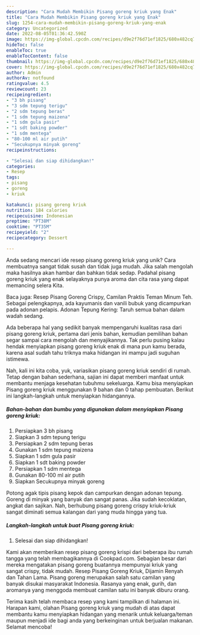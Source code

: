```yaml
---
description: "Cara Mudah Membikin Pisang goreng kriuk yang Enak"
title: "Cara Mudah Membikin Pisang goreng kriuk yang Enak"
slug: 1254-cara-mudah-membikin-pisang-goreng-kriuk-yang-enak
category: Uncategorized
date: 2022-08-05T01:36:42.590Z
image: https://img-global.cpcdn.com/recipes/d9e2f76d71ef1825/680x482cq70/pisang-goreng-kriuk-foto-resep-utama.jpg
hideToc: false
enableToc: true
enableTocContent: false
thumbnail: https://img-global.cpcdn.com/recipes/d9e2f76d71ef1825/680x482cq70/pisang-goreng-kriuk-foto-resep-utama.jpg
cover: https://img-global.cpcdn.com/recipes/d9e2f76d71ef1825/680x482cq70/pisang-goreng-kriuk-foto-resep-utama.jpg
author: Admin
authorAv: notfound
ratingvalue: 4.5
reviewcount: 23
recipeingredient:
- "3 bh pisang"
- "3 sdm tepung terigu"
- "2 sdm tepung beras"
- "1 sdm tepung maizena"
- "1 sdm gula pasir"
- "1 sdt baking powder"
- "1 sdm mentega"
- "80-100 ml air putih"
- "Secukupnya minyak goreng"
recipeinstructions:

- "Selesai dan siap dihidangkan!"
categories:
- Resep
tags:
- pisang
- goreng
- kriuk

katakunci: pisang goreng kriuk 
nutrition: 184 calories
recipecuisine: Indonesian
preptime: "PT38M"
cooktime: "PT35M"
recipeyield: "2"
recipecategory: Dessert

---
```





Anda sedang mencari ide resep pisang goreng kriuk yang unik? Cara membuatnya sangat tidak susah dan tidak juga mudah. Jika salah mengolah maka hasilnya akan hambar dan bahkan tidak sedap. Padahal pisang goreng kriuk yang enak selayaknya punya aroma dan cita rasa yang dapat memancing selera Kita.





Baca juga: Resep Pisang Goreng Crispy, Camilan Praktis Teman Minum Teh. Sebagai pelengkapnya, ada kayumanis dan vanili bubuk yang dicampurkan pada adonan pelapis. Adonan Tepung Kering: Taruh semua bahan dalam wadah sedang.

Ada beberapa hal yang sedikit banyak mempengaruhi kualitas rasa dari pisang goreng kriuk, pertama dari jenis bahan, kemudian pemilihan bahan segar sampai cara mengolah dan menyajikannya. Tak perlu pusing kalau hendak menyiapkan pisang goreng kriuk enak di mana pun kamu berada, karena asal sudah tahu triknya maka hidangan ini mampu jadi suguhan istimewa.






Nah, kali ini kita coba, yuk, variasikan pisang goreng kriuk sendiri di rumah. Tetap dengan bahan sederhana, sajian ini dapat memberi manfaat untuk membantu menjaga kesehatan tubuhmu sekeluarga. Kamu bisa menyiapkan Pisang goreng kriuk menggunakan 9 bahan dan 0 tahap pembuatan. Berikut ini langkah-langkah untuk menyiapkan hidangannya.

<!--inarticleads1-->

##### Bahan-bahan dan bumbu yang digunakan dalam menyiapkan Pisang goreng kriuk:

1. Persiapkan 3 bh pisang
1. Siapkan 3 sdm tepung terigu
1. Persiapkan 2 sdm tepung beras
1. Gunakan 1 sdm tepung maizena
1. Siapkan 1 sdm gula pasir
1. Siapkan 1 sdt baking powder
1. Persiapkan 1 sdm mentega
1. Gunakan 80-100 ml air putih
1. Siapkan Secukupnya minyak goreng


Potong agak tipis pisang kepok dan campurkan dengan adonan tepung. Goreng di minyak yang banyak dan sangat panas. Jika sudah kecoklatan, angkat dan sajikan. Nah, berhubung pisang goreng crispy kriuk-kriuk sangat diminati semua kalangan dari yang muda hingga yang tua. 

<!--inarticleads2-->

##### Langkah-langkah untuk buat Pisang goreng kriuk:


1. Selesai dan siap dihidangkan!

Kami akan memberikan resep pisang goreng krispi dari beberapa ibu rumah tangga yang telah membagikannya di Cookpad.com. Sebagian besar dari mereka mengatakan pisang goreng buatannya mempunyai kriuk yang sangat crispy, tidak mudah. Resep Pisang Goreng Kriuk, Dijamin Renyah dan Tahan Lama. Pisang goreng merupakan salah satu camilan yang banyak disukai masyarakat Indonesia. Rasanya yang enak, gurih, dan aromanya yang menggoda membuat camilan satu ini banyak diburu orang. 

Terima kasih telah membaca resep yang kami tampilkan di halaman ini. Harapan kami, olahan Pisang goreng kriuk yang mudah di atas dapat membantu kamu menyiapkan hidangan yang menarik untuk keluarga/teman maupun menjadi ide bagi anda yang berkeinginan untuk berjualan makanan. Selamat mencoba!
